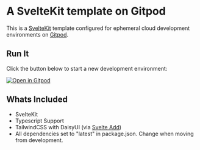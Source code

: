 # A SvelteKit template on Gitpod

This is a [SvelteKit](https://kit.svelte.dev) template configured for ephemeral cloud development environments on [Gitpod](https://www.gitpod.io/).

## Run It

Click the button below to start a new development environment:

[![Open in Gitpod](https://gitpod.io/button/open-in-gitpod.svg)](https://gitpod.io/#https://github.com/gitpod-samples/template-sveltekit)

## Whats Included
 - SvelteKit
 - Typescript Support
 - TailwindCSS with DaisyUI (via [Svelte Add](https://github.com/svelte-add/tailwindcss))
 - All dependencies set to "latest" in package.json. Change when moving from development.